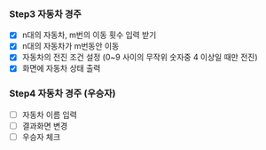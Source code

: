 ### Step3 자동차 경주
- [x] n대의 자동차, m번의 이동 횟수 입력 받기 
- [x] n대의 자동차가 m번동안 이동 
- [x] 자동차의 전진 조건 설정 (0~9 사이의 무작위 숫자중 4 이상일 때만 전진)
- [x] 화면에 자동차 상태 출력

### Step4 자동차 경주 (우승자)
- [ ] 자동차 이름 입력
- [ ] 결과화면 변경
- [ ] 우승자 체크